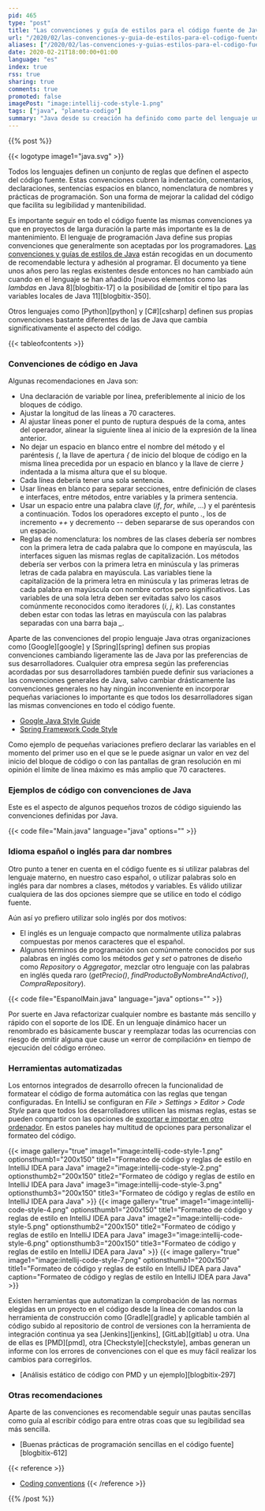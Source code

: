 ```yaml
---
pid: 465
type: "post"
title: "Las convenciones y guía de estilos para el código fuente de Java"
url: "/2020/02/las-convenciones-y-guia-de-estilos-para-el-codigo-fuente-de-java/"
aliases: ["/2020/02/las-convenciones-y-guias-estilos-para-el-codigo-fuente-de-java/"]
date: 2020-02-21T18:00:00+01:00
language: "es"
index: true
rss: true
sharing: true
comments: true
promoted: false
imagePost: "image:intellij-code-style-1.png"
tags: ["java", "planeta-codigo"]
summary: "Java desde su creación ha definido como parte del lenguaje unas convenciones y guías de estilos como recomendación para ser usadas en el código fuente por los programadores que proporcionan homogeneidad en el código fuente y que facilitan su lectura y mantenimiento. El documento no es muy extenso para leerlo y los entornos de desarrollo integrados como IntelliJ permiten formatear el código fuente siguiendo las reglas preestablecidas con una simple combinación de teclas y herramientas como PMD permiten validar de forma automatizada que el código cumple las reglas con la herramienta de construcción o integración continua."
---
```


{{% post %}}

{{< logotype image1="java.svg" >}}

Todos los lenguajes definen un conjunto de reglas que definen el aspecto del código fuente. Estas convenciones cubren la indentación, comentarios, declaraciones, sentencias espacios en blanco, nomenclatura de nombres y prácticas de programación. Son una forma de mejorar la calidad del código que facilita su legibilidad y mantenibilidad.

Es importante seguir en todo el código fuente las mismas convenciones ya que en proyectos de larga duración la parte más importante es la de mantenimiento. El lenguaje de programación Java define sus propias convenciones que generalmente son aceptadas por los programadores. [Las convenciones y guías de estilos de Java](https://www.oracle.com/technetwork/java/codeconventions-150003.pdf) están recogidas en un documento de recomendable lectura y adhesión al programar. El documento ya tiene unos años pero las reglas existentes desde entonces no han cambiado aún cuando en el lenguaje se han añadido [nuevos elementos como las _lambdas_ en Java 8][blogbitix-17] o la posibilidad de [omitir el tipo para las variables locales de Java 11][blogbitix-350].

Otros lenguajes como [Python][python] y [C#][csharp] definen sus propias convenciones bastante diferentes de las de Java que cambia significativamente el aspecto del código.

{{< tableofcontents >}}

### Convenciones de código en Java

Algunas recomendaciones en Java son:

* Una declaración de variable por línea, preferiblemente al inicio de los bloques de código.
* Ajustar la longitud de las líneas a 70 caracteres.
* Al ajustar líneas poner el punto de ruptura después de la coma, antes del operador, alinear la siguiente línea al inicio de la expresión de la línea anterior.
* No dejar un espacio en blanco entre el nombre del método y el paréntesis _(_, la llave de apertura _{_ de inicio del bloque de código en la misma línea precedida por un espacio en blanco y la llave de cierre _}_ indentada a la misma altura que el su bloque.
* Cada línea debería tener una sola sentencia.
* Usar líneas en blanco para separar secciones, entre definición de clases e interfaces, entre métodos, entre variables y la primera sentencia.
* Usar un espacio entre una palabra clave (_if_, _for_, _while_, ...) y el paréntesis a continuación. Todos los operadores excepto el punto _._, los de incremento _++_ y decremento _\-\-_ deben separarse de sus operandos con un espacio.
* Reglas de nomenclatura: los nombres de las clases debería ser nombres con la primera letra de cada palabra que lo compone en mayúscula, las interfaces siguen las mismas reglas de capitalización. Los métodos debería ser verbos con la primera letra en minúscula y las primeras letras de cada palabra en mayúscula. Las variables tiene la capitalización de la primera letra en minúscula y las primeras letras de cada palabra en mayúscula con nombre cortos pero significativos. Las variables de una sola letra deben ser evitadas salvo los casos comúnmente reconocidos como iteradores (_i_, _j_, _k_). Las constantes deben estar con todas las letras en mayúscula con las palabras separadas con una barra baja _\__.

Aparte de las convenciones del propio lenguaje Java otras organizaciones como [Google][google] y [Spring][spring] definen sus propias convenciones cambiando ligeramente las de Java por las preferencias de sus desarrolladores. Cualquier otra empresa según las preferencias acordadas por sus desarrolladores también puede definir sus variaciones a las convenciones generales de Java, salvo cambiar drásticamente las convenciones generales no hay ningún inconveniente en incorporar pequeñas variaciones lo importante es que todos los desarrolladores sigan las mismas convenciones en todo el código fuente.

* [Google Java Style Guide](https://google.github.io/styleguide/javaguide.html)
* [Spring Framework Code Style](https://github.com/spring-projects/spring-framework/wiki/Code-Style)

Como ejemplo de pequeñas variaciones prefiero declarar las variables en el momento del primer uso en el que se le puede asignar un valor en vez del inicio del bloque de código o con las pantallas de gran resolución en mi opinión el límite de línea máximo es más amplio que 70 caracteres.

### Ejemplos de código con convenciones de Java

Este es el aspecto de algunos pequeños trozos de código siguiendo las convenciones definidas por Java.

{{< code file="Main.java" language="java" options="" >}}

### Idioma español o inglés para dar nombres

Otro punto a tener en cuenta en el código fuente es si utilizar palabras del lenguaje materno, en nuestro caso español, o utilizar palabras solo en inglés para dar nombres a clases, métodos y variables. Es válido utilizar cualquiera de las dos opciones siempre que se utilice en todo el código fuente.

Aún así yo prefiero utilizar solo inglés por dos motivos:

* El inglés es un lenguaje compacto que normalmente utiliza palabras compuestas por menos caracteres que el español.
* Algunos términos de programación son comúnmente conocidos por sus palabras en inglés como los métodos _get_ y _set_ o patrones de diseño como _Repository_ o _Aggregator_, mezclar otro lenguaje con las palabras en inglés queda raro (_getPrecio()_, _findProductoByNombreAndActivo()_, _CompraRepository_).

{{< code file="EspanolMain.java" language="java" options="" >}}

Por suerte en Java refactorizar cualquier nombre es bastante más sencillo y rápido con el soporte de los IDE. En un lenguaje dinámico hacer un renombrado es básicamente buscar y reemplazar todas las ocurrencias con riesgo de omitir alguna que cause un «error de compilación» en tiempo de ejecución del código erróneo.

### Herramientas automatizadas

Los entornos integrados de desarrollo ofrecen la funcionalidad de formatear el código de forma automática con las reglas que tengan configuradas. En IntelliJ se configuran en _File > Settings > Editor > Code Style_ para que todos los desarrolladores utilicen las mismas reglas, estas se pueden compartir con las opciones de [exportar e importar en otro ordenador](https://github.com/HPI-Information-Systems/Metanome/wiki/Installing-the-google-styleguide-settings-in-intellij-and-eclipse). En estos paneles hay multitud de opciones para personalizar el formateo del código.

{{< image
    gallery="true"
    image1="image:intellij-code-style-1.png" optionsthumb1="200x150" title1="Formateo de código y reglas de estilo en IntelliJ IDEA para Java"
    image2="image:intellij-code-style-2.png" optionsthumb2="200x150" title2="Formateo de código y reglas de estilo en IntelliJ IDEA para Java"
    image3="image:intellij-code-style-3.png" optionsthumb3="200x150" title3="Formateo de código y reglas de estilo en IntelliJ IDEA para Java" >}}
{{< image
    gallery="true"
    image1="image:intellij-code-style-4.png" optionsthumb1="200x150" title1="Formateo de código y reglas de estilo en IntelliJ IDEA para Java"
    image2="image:intellij-code-style-5.png" optionsthumb2="200x150" title2="Formateo de código y reglas de estilo en IntelliJ IDEA para Java"
    image3="image:intellij-code-style-6.png" optionsthumb3="200x150" title3="Formateo de código y reglas de estilo en IntelliJ IDEA para Java" >}}
{{< image
    gallery="true"
    image1="image:intellij-code-style-7.png" optionsthumb1="200x150" title1="Formateo de código y reglas de estilo en IntelliJ IDEA para Java"
    caption="Formateo de código y reglas de estilo en IntelliJ IDEA para Java" >}}

Existen herramientas que automatizan la comprobación de las normas elegidas en un proyecto en el código desde la línea de comandos con la herramienta de construcción como [Gradle][gradle] y aplicable también al código subido al repositorio de control de versiones con la herramienta de integración continua ya sea [Jenkins][jenkins], [GitLab][gitlab] u otra. Una de ellas es [PMD][pmd], otra [Checkstyle][checkstyle], ambas generan un informe con los errores de convenciones con el que es muy fácil realizar los cambios para corregirlos.

* [Análisis estático de código con PMD y un ejemplo][blogbitix-297]

### Otras recomendaciones

Aparte de las convenciones es recomendable seguir unas pautas sencillas como guía al escribir código para entre otras coas que su legibilidad sea más sencilla.

* [Buenas prácticas de programación sencillas en el código fuente][blogbitix-612]

{{< reference >}}
* [Coding conventions](https://en.wikipedia.org/wiki/Coding_conventions)
{{< /reference >}}

{{% /post %}}
